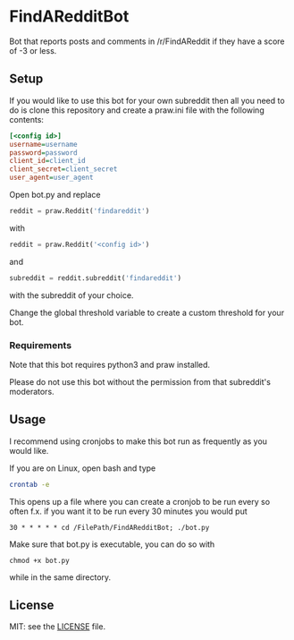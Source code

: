 # FindARedditBot
Bot that reports posts and comments in /r/FindAReddit if they have a score of -3 or less.

## Setup
If you would like to use this bot for your own subreddit then all you need to do is clone
this repository and create a praw.ini file with the following contents:

```ini
[<config id>]
username=username
password=password
client_id=client_id
client_secret=client_secret
user_agent=user_agent
```

Open bot.py and replace

```python
reddit = praw.Reddit('findareddit')
```

with

```python
reddit = praw.Reddit('<config id>') 
```

and

```python
subreddit = reddit.subreddit('findareddit')
```

with the subreddit of your choice.

Change the global threshold variable to create a custom threshold for your bot.

### Requirements
Note that this bot requires python3 and praw installed. 

Please do not use this bot without the permission from that subreddit's moderators.

## Usage
I recommend using cronjobs to make this bot run as frequently as you would like. 

If you are on Linux, open bash and type

```bash
crontab -e
```

This opens up a file where you can create a cronjob to be run every so often
f.x. if you want it to be run every 30 minutes you would put

```
30 * * * * * cd /FilePath/FindARedditBot; ./bot.py
```

Make sure that bot.py is executable, you can do so with

```
chmod +x bot.py
```

while in the same directory.


## License

MIT: see the [LICENSE](https://github.com/Unnar/FindARedditBot/blob/master/LICENSE) file.
